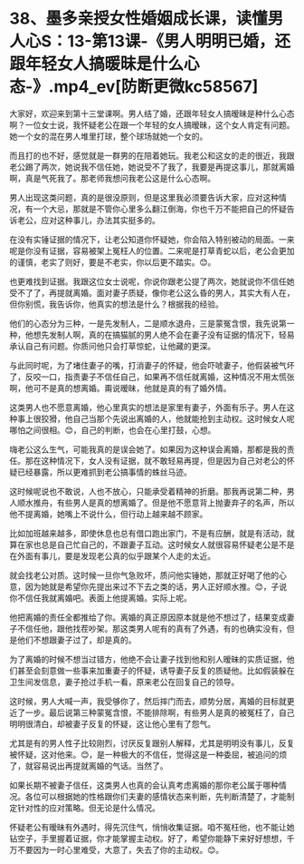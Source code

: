 # 38、墨多亲授女性婚姻成长课，读懂男人心S：13-第13课-《男人明明已婚，还跟年轻女人搞暖昧是什么心态-》.mp4_ev[防断更微kc58567]

大家好，欢迎来到第十三堂课啊。男人结了婚，还跟年轻女人搞暧昧是种什么心态啊？一位女士说，我怀疑老公在跟一个年轻的女人搞暧昧，这个女人肯定有问题。她一个女的混在男人堆里打球，整个球场就她一个女的。

而且打的也不好，感觉就是一群男的在陪着她玩。我老公和这女的走的很近，我跟老公踢了两次，她说我不信任她，她说受不了我了，我要是再提这事儿，那就离婚啊，真是气死我了。那老师我想问我老公这是什么心态啊。

男人出现这类问题，真的是很没原则，但是这里我必须要告诉大家，应对这种情况，有一个大忌，那就是不管你心里多么翻江倒海，你也千万不能把自己的怀疑告诉老公，应对这种事儿，办法其实挺多的。

在没有实锤证据的情况下，让老公知道你怀疑她，你会陷入特别被动的局面。一来呢是你没有证据，容易被架上冤枉人的位置。二来呢是打草青蛇以后，老公会更加的谨慎，老实了则好，要是不老实，你以后更不踏实。😊。

也更难找到证据。我跟这位女士说呢，你说你跟老公提了两次，她就说你不信任她受不了了，再提就离婚。面对妻子质疑，像你老公这么昏的男人，其实大有人在，但你别慌，我告诉你，他真实的想法是什么？根据我的经验。

他们的心态分为三种，一是先发制人，二是顺水退舟，三是蒙冤含恨，我先说第一种，他想先发制人啊，真的在搞猫腻的男人绝不会在妻子没有证据的情况下，轻易承认自己有问题。你质问他只会打草惊蛇，让他藏的更深。

与此同时呢，为了堵住妻子的嘴，打消妻子的怀疑，他会吓唬妻子，他假装被气坏了，反咬一口，指责妻子不信任自己，如果再不信任就离婚，这种情况不用太慌张啊，他可不是真的想离婚。甭说暧昧，他就是真的有了婚外情。

这类男人也不愿意离婚，他心里真实的想法是家里有妻子，外面有乐子。男人在这种事上很狡猾，他自己当那个先说出离婚的人，他就能抢到主动权。这时候女人呢哪怕之间很相。😊，自己的判断，也会在心里打鼓，心想。

嗨老公这么生气，可能我真的是误会她了。如果因为这种误会离婚，那都是我的责任。那在这种情况下，女人没有证据，就不敢轻易再提，但是因为自己对老公的怀疑已经暴露，所以更难抓到老公搞事情的蛛丝马迹。

这时候呢说也不敢说，人也不放心，只能承受着精神的折磨。那我再说第二种，男人顺水推舟，有些男人是真的想离婚了。但是他不愿意背上抛妻弃子的名声，所以他不提离婚，她嘴上不说什么，但行动上越来越不顾家。

比如加班越来越多，即使休息也总有借口跑出家门，不是有应酬，就是有活动，就算在家也总是自己忙自己的，不跟妻子互动。这时候女人就很容易怀疑老公是不是在外面有事儿，要是发现老公真的似乎跟某个人走的太近。

就会找老公对质。这时候一旦你气急败坏，质问他实锤她，那就正好喝了他的心意，因为她就是希望你先提出来过不下去之类的话，男人正好顺水推。😊，子说你不信任我就离婚吧。表面上他提离婚。实际上呢。

他把离婚的责任全都推给了你。离婚的真正原因原本就是他不想过了，结果变成妻子不信任他，跟他找茬吵架。那这类男人呢有的真有了外遇，有的也确实没有，但是他们不想跟妻子过了，却是真的。

为了离婚的时候不想当过错方，他绝不会让妻子找到他和别人暧昧的实质证据，他们甚至会刻意做一些事来加重妻子的怀疑，诱导妻子反复的质疑他。比如假装躲在卫生间发信息，妻子抢过手机一看，原来老公在回复自己的领导。

这时候，男人大喊一声，我受够你了，然后摔门而去，顺势分居，离婚的目标就更近了一步。最后说第三种蒙冤含恨，不能排除啊，有些男人是真的被冤枉了，自己明明很清白，却被妻子反复的怀疑，这让他心里有了怨气。

尤其是有的男人性子比较刚烈，讨厌反复跟别人解释，尤其是明明没有事儿，反复被怀疑，这对他来。😊，是一种极大的不信任，觉得这是一种委屈，被追问的烦了，就容易说出再提就离婚的气话。当然了。

如果长期不被妻子信任，这类男人也真的会认真考虑离婚的那你老公属于哪种情况。各位可以根据她的性格跟你们夫妻的感情状态来判断，先判断清楚了，才能制定针对性的应对策略。但无论是什么情况。

怀疑老公有暧昧有外遇时，得先沉住气，悄悄收集证据。咱不冤枉他，也不能让她钻空子，手里握着证据，你才能掌握主动权。好了，希望你能静下来好好想想，千万不要因为一时心里难受，大意了，失去了你的主动权。😊。

